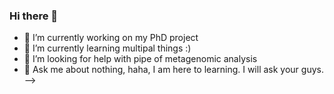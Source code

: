 ### Hi there 👋


- 🔭 I’m currently working on my PhD project
- 🌱 I’m currently learning multipal things :)
- 🤔 I’m looking for help with pipe of metagenomic analysis
- 💬 Ask me about nothing, haha, I am here to learning. I will ask your guys.
-->
